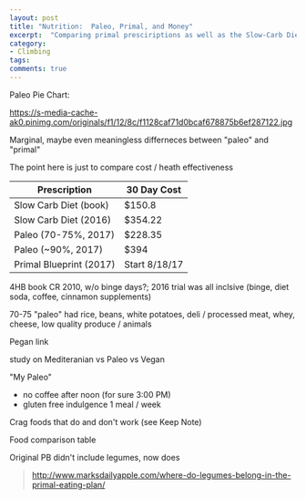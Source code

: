 ```yaml
---
layout: post
title: "Nutrition:  Paleo, Primal, and Money"
excerpt:  "Comparing primal presciriptions as well as the Slow-Carb Diet and their respective costs."
category:
- Climbing
tags:
comments: true
---
```


Paleo Pie Chart:

https://s-media-cache-ak0.pinimg.com/originals/f1/12/8c/f1128caf71d0bcaf678875b6ef287122.jpg

Marginal, maybe even meaningless differneces between "paleo" and "primal"

The point here is just to compare cost / heath effectiveness

| Prescription | 30 Day Cost |
| ------------ | ----------- |
| Slow Carb Diet (book) | $150.8 |
| Slow Carb Diet (2016) | $354.22 |
| Paleo (70-75%, 2017) | $228.35 |
| Paleo (~90%, 2017) | $394 |
| Primal Blueprint (2017) | Start 8/18/17 |

4HB book CR 2010, w/o binge days?; 2016 trial was all inclsive (binge, diet soda, coffee, cinnamon supplements)

70-75 "paleo" had rice, beans, white potatoes, deli / processed meat, whey, cheese, low quality produce / animals

Pegan link

study on Mediteranian vs Paleo vs Vegan

"My Paleo"
- no coffee after noon (for sure 3:00 PM)
- gluten free indulgence 1 meal / week


Crag foods that do and don't work (see Keep Note)

Food comparison table

Original PB didn't include legumes, now does
> http://www.marksdailyapple.com/where-do-legumes-belong-in-the-primal-eating-plan/